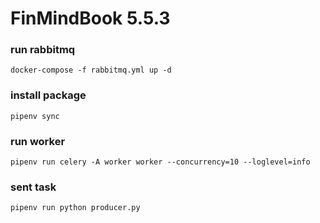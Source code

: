 # FinMindBook 5.5.3

### run rabbitmq
    docker-compose -f rabbitmq.yml up -d

### install package
    pipenv sync

### run worker
    pipenv run celery -A worker worker --concurrency=10 --loglevel=info

### sent task
    pipenv run python producer.py